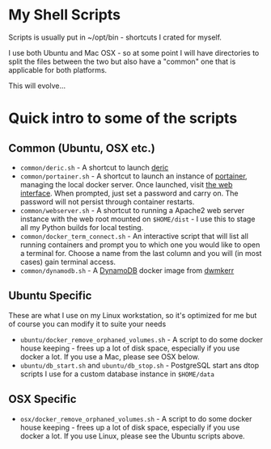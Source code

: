 # My Shell Scripts

Scripts is usually put in ~/opt/bin - shortcuts I crated for myself.

I use both Ubuntu and Mac OSX - so at some point I will have directories to split the files between the two but also have a "common" one that is applicable for both platforms.

This will evolve...

# Quick intro to some of the scripts

## Common (Ubuntu, OSX etc.)

* `common/deric.sh` - A shortcut to launch [deric](https://github.com/nicc777/deric)
* `common/portainer.sh` - A shortcut to launch an instance of [portainer](http://portainer.io/), managing the local docker server. Once launched, visit [the web interface](http://127.0.0.1:9000/). When prompted, just set a password and carry on. The password will not persist through container restarts.
* `common/webserver.sh` - A shortcut to running a Apache2 web server instance with the web root mounted on `$HOME/dist` - I use this to stage all my Python builds for local testing.
* `common/docker_term_connect.sh` - An interactive script that will list all running containers and prompt you to which one you would like to open a terminal for. Choose a name from the last column and you will (in most cases) gain terminal access.
* `common/dynamodb.sh` - A [DynamoDB](https://aws.amazon.com/dynamodb/) docker image from [dwmkerr](https://hub.docker.com/r/dwmkerr/dynamodb/)

## Ubuntu Specific

These are what I use on my Linux workstation, so it's optimized for me but of course you can modify it to suite your needs

* `ubuntu/docker_remove_orphaned_volumes.sh` - A script to do some docker house keeping - frees up a lot of disk space, especially if you use docker a lot. If you use a Mac, please see OSX below.
* `ubuntu/db_start.sh` and `ubuntu/db_stop.sh` - PostgreSQL start ans dtop scripts I use for a custom database instance in `$HOME/data`

## OSX Specific

* `osx/docker_remove_orphaned_volumes.sh` - A script to do some docker house keeping - frees up a lot of disk space, especially if you use docker a lot. If you use Linux, please see the Ubuntu scripts above.


